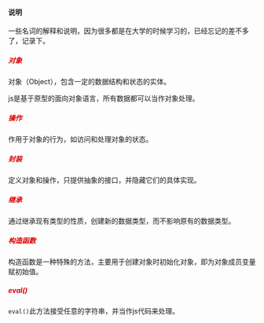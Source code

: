 #### 说明

一些名词的解释和说明，因为很多都是在大学的时候学习的，已经忘记的差不多了，记录下。


##### <font color="#dd0000">对象</font>

对象（Object），包含一定的数据结构和状态的实体。

js是基于原型的面向对象语言，所有数据都可以当作对象处理。

##### <font color="#dd0000">操作</font>

作用于对象的行为，如访问和处理对象的状态。

##### <font color="#dd0000">封装</font>

定义对象和操作，只提供抽象的接口，并隐藏它们的具体实现。

##### <font color="#dd0000">继承</font>

通过继承现有类型的性质，创建新的数据类型，而不影响原有的数据类型。

##### <font color="#dd0000">构造函数</font>

构造函数是一种特殊的方法，主要用于创建对象时初始化对象，即为对象成员变量赋初始值。

##### <font color="#dd0000">eval()</font>

`eval()`此方法接受任意的字符串，并当作js代码来处理。




